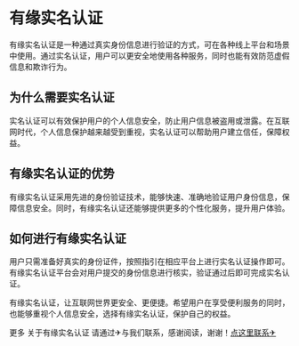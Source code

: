 # 有缘实名认证

有缘实名认证是一种通过真实身份信息进行验证的方式，可在各种线上平台和场景中使用。通过实名认证，用户可以更安全地使用各种服务，同时也能有效防范虚假信息和欺诈行为。

## 为什么需要实名认证

实名认证可以有效保护用户的个人信息安全，防止用户信息被盗用或泄露。在互联网时代，个人信息保护越来越受到重视，实名认证可以帮助用户建立信任，保障权益。

## 有缘实名认证的优势

有缘实名认证采用先进的身份验证技术，能够快速、准确地验证用户身份信息，保障信息安全。同时，有缘实名认证还能够提供更多的个性化服务，提升用户体验。

## 如何进行有缘实名认证

用户只需准备好真实的身份证件，按照指引在相应平台上进行实名认证操作即可。有缘实名认证平台会对用户提交的身份信息进行核实，验证通过后即可完成实名认证。

有缘实名认证，让互联网世界更安全、更便捷。希望用户在享受便利服务的同时，也能够重视个人信息安全，选择有缘实名认证，保护自己的权益。

更多 关于有缘实名认证 请通过✈与我们联系，感谢阅读，谢谢！[点这里联系✈](https://b.k02.cc)